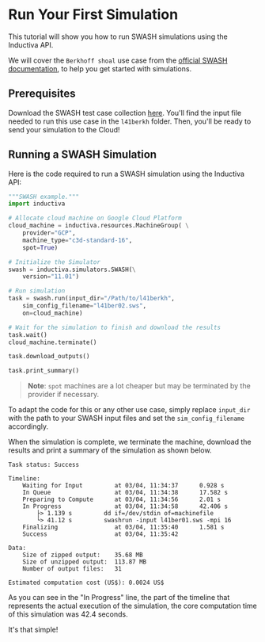 # Run Your First Simulation
This tutorial will show you how to run SWASH simulations using the Inductiva API. 

We will cover the `Berkhoff shoal` use case from the [official SWASH documentation](https://swash.sourceforge.io/), to help you get started with simulations.

## Prerequisites
Download the SWASH test case collection [here](https://swash.sourceforge.io/). You'll find the input file needed to run this use case in the `l41berkh` folder. Then, you'll be ready to send your simulation to the Cloud!

## Running a SWASH Simulation
Here is the code required to run a SWASH simulation using the Inductiva API:

```python
"""SWASH example."""
import inductiva

# Allocate cloud machine on Google Cloud Platform
cloud_machine = inductiva.resources.MachineGroup( \
    provider="GCP",
    machine_type="c3d-standard-16",
	spot=True)

# Initialize the Simulator
swash = inductiva.simulators.SWASH(\
    version="11.01")

# Run simulation
task = swash.run(input_dir="/Path/to/l41berkh",
    sim_config_filename="l41ber02.sws",
    on=cloud_machine)

# Wait for the simulation to finish and download the results
task.wait()
cloud_machine.terminate()

task.download_outputs()

task.print_summary()
```

> **Note**: `spot` machines are a lot cheaper but may be terminated by the provider if necessary.

To adapt the code for this or any other use case, simply replace `input_dir` with the path to your SWASH input files and 
set the `sim_config_filename` accordingly.

When the simulation is complete, we terminate the machine, download the results and print a summary of the simulation as shown below.

```
Task status: Success

Timeline:
	Waiting for Input         at 03/04, 11:34:37      0.928 s
	In Queue                  at 03/04, 11:34:38      17.582 s
	Preparing to Compute      at 03/04, 11:34:56      2.01 s
	In Progress               at 03/04, 11:34:58      42.406 s
		├> 1.139 s         dd if=/dev/stdin of=machinefile
		└> 41.12 s         swashrun -input l41ber01.sws -mpi 16
	Finalizing                at 03/04, 11:35:40      1.581 s
	Success                   at 03/04, 11:35:42      

Data:
	Size of zipped output:    35.68 MB
	Size of unzipped output:  113.87 MB
	Number of output files:   31

Estimated computation cost (US$): 0.0024 US$
```

As you can see in the "In Progress" line, the part of the timeline that represents the actual execution of the simulation, 
the core computation time of this simulation was 42.4 seconds.

It's that simple!

